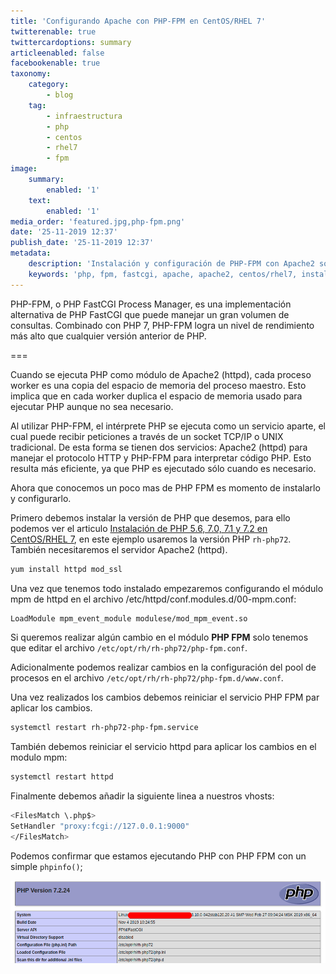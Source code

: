 ```yaml
---
title: 'Configurando Apache con PHP-FPM en CentOS/RHEL 7'
twitterenable: true
twittercardoptions: summary
articleenabled: false
facebookenable: true
taxonomy:
    category:
        - blog
    tag:
        - infraestructura
        - php
        - centos
        - rhel7
        - fpm
image:
    summary:
        enabled: '1'
    text:
        enabled: '1'
media_order: 'featured.jpg,php-fpm.png'
date: '25-11-2019 12:37'
publish_date: '25-11-2019 12:37'
metadata:
    description: 'Instalación y configuración de PHP-FPM con Apache2 sobre CentOS/RHEL7.'
    keywords: 'php, fpm, fastcgi, apache, apache2, centos/rhel7, instalación y configuración'
---
```


PHP-FPM, o PHP FastCGI Process Manager, es una implementación alternativa de PHP FastCGI que puede manejar un gran volumen de consultas. Combinado con PHP 7, PHP-FPM logra un nivel de rendimiento más alto que cualquier versión anterior de PHP.

===

Cuando se ejecuta PHP como módulo de Apache2 (httpd), cada proceso worker es una copia del espacio de memoria del proceso maestro. Esto implica que en cada worker duplica el espacio de memoria usado para ejecutar PHP aunque no sea necesario.

Al utilizar PHP-FPM, el intérprete PHP se ejecuta como un servicio aparte, el cual puede recibir peticiones a través de un socket TCP/IP o UNIX tradicional. De esta forma se tienen dos servicios: Apache2 (httpd) para manejar el protocolo HTTP y PHP-FPM para interpretar código PHP. Esto resulta más eficiente, ya que PHP es ejecutado sólo cuando es necesario.

Ahora que conocemos un poco mas de PHP FPM es momento de instalarlo y configurarlo.

Primero debemos instalar la versión de PHP que desemos, para ello podemos ver el articulo [Instalación de PHP 5.6, 7.0, 7.1 y 7.2 en CentOS/RHEL 7](https://othercode.io/instalacion-php-56-70-71-72-centos-rhel-7), en este ejemplo usaremos la versión PHP `rh-php72`. También necesitaremos el servidor Apache2 (httpd).

```bash
yum install httpd mod_ssl
```

Una vez que tenemos todo instalado empezaremos configurando el módulo mpm de httpd en el archivo /etc/httpd/conf.modules.d/00-mpm.conf:

```bash
LoadModule mpm_event_module modulese/mod_mpm_event.so
```

Si queremos realizar algún cambio en el módulo **PHP FPM** solo tenemos que editar el archivo `/etc/opt/rh/rh-php72/php-fpm.conf`.

Adicionalmente podemos realizar cambios en la configuración del pool de procesos en el archivo `/etc/opt/rh/rh-php72/php-fpm.d/www.conf`.

Una vez realizados los cambios debemos reiniciar el servicio PHP FPM par aplicar los cambios.

```bash
systemctl restart rh-php72-php-fpm.service
```

También debemos reiniciar el servicio httpd para aplicar los cambios en el modulo mpm:

```bash
systemctl restart httpd
```

Finalmente debemos añadir la siguiente linea a nuestros vhosts:

```bash
<FilesMatch \.php$>
SetHandler "proxy:fcgi://127.0.0.1:9000"
</FilesMatch>
```

Podemos confirmar que estamos ejecutando PHP con PHP FPM con un simple `phpinfo()`;

![php-fpm](php-fpm.png "php-fpm")